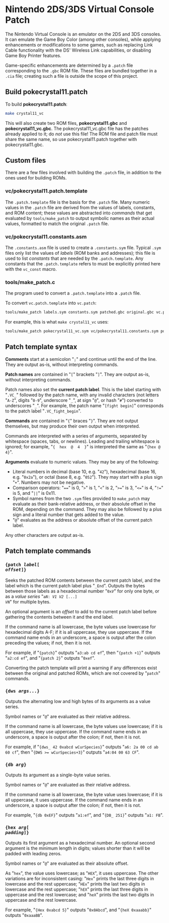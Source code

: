 # Nintendo 2DS/3DS Virtual Console Patch

The Nintendo Virtual Console is an emulator on the 2DS and 3DS consoles. It can emulate the Game Boy Color (among other consoles), while applying enhancements or modifications to some games, such as replacing Link Cable functionality with the DS' Wireless Link capabilities, or disabling Game Boy Printer features.

Game-specific enhancements are determined by a `.patch` file corresponding to the `.gbc` ROM file. These files are bundled together in a `.cia` file; creating such a file is outside the scope of this project.


## Build pokecrystal11.patch

To build **pokecrystal11.patch**:

```bash
make crystal11_vc
```

This will also create two ROM files, **pokecrystal11.gbc** and **pokecrystal11_vc.gbc**. The pokecrystal11_vc.gbc file has the patches already applied to it; do *not* use this file! The ROM file and patch file must share the same name, so use pokecrystal11.patch together with pokecrystal11.gbc.


## Custom files

There are a few files involved with building the `.patch` file, in addition to the ones used for building ROMs.

### vc/pokecrystal11.patch.template

The `.patch.template` file is the basis for the `.patch` file. Many numeric values in the `.patch` file are derived from the values of labels, constants, and ROM content; these values are abstracted into *commands* that get evaluated by `tools/make_patch` to output symbolic names as their actual values, formatted to match the original `.patch` file.

### vc/pokecrystal11.constants.asm

The `.constants.asm` file is used to create a `.constants.sym` file. Typical `.sym` files only list the values of *labels* (ROM banks and addresses); this file is used to list *constants* that are needed by the `.patch.template`. Any constants that the `.patch.template` refers to must be explicitly printed here with the `vc_const` macro.

### tools/make_patch.c

The program used to convert a `.patch.template` into a `.patch` file.

To convert `vc.patch.template` into `vc.patch`:

```bash
tools/make_patch labels.sym constants.sym patched.gbc original.gbc vc.patch.template vc.patch
```

For example, this is what `make crystal11_vc` uses:

```bash
tools/make_patch pokecrystal11_vc.sym vc/pokecrystal11.constants.sym pokecrystal11_vc.gbc pokecrystal11.gbc vc/pokecrystal11.patch.template pokecrystal11.patch
```


## Patch template syntax

**Comments** start at a semicolon "`;`" and continue until the end of the line. They are output as-is, without interpreting commands.

**Patch names** are contained in "`[`" brackets "`]`". They are output as-is, without interpreting commands.

Patch names also set the **current patch label**. This is the label starting with "`.VC_`" followed by the patch name, with any invalid characters (not letters "`A-Z`", digits "`0-9`", underscore "`_`", at sign "`@`", or hash "`#`") converted to underscores "`_`". For example, the patch name "`[fight begin]`" corresponds to the patch label "`.VC_fight_begin`".

**Commands** are contained in "`{`" braces "`}`". They are not output themselves, but may produce their own output when interpreted.

Commands are interpreted with a series of arguments, separated by whitespace (spaces, tabs, or newlines). Leading and trailing whitespace is ignored; for example, "`{  hex  @  4  }`" is interpreted the same as "`{hex @ 4}`".

**Arguments** evaluate to numeric values. They may be any of the following:

- Literal numbers in decimal (base 10, e.g. "`42`"), hexadecimal (base 16, e.g. "`0x2a`"), or octal (base 8, e.g. "`052`"). They may start with a plus sign "`+`". Numbers may not be negative.
- Comparison operators: "`==`" is 0, "`>`" is 1, "`<`" is 2, "`>=`" is 3, "`<=`" is 4, "`!=`" is 5, and "`||`" is 0x11.
- Symbol names from the two `.sym` files provided to `make_patch` may evaluate as their bank-relative address, or their absolute offset in the ROM, depending on the command. They may also be followed by a plus sign and a literal number that gets added to the value.
- "`@`" evaluates as the address or absolute offset of the current patch label.

Any other characters are output as-is.


## Patch template commands


### <code>{patch <i>label</i>[ <i>offset</i>]}</code>

Seeks the patched ROM contents between the current patch label, and the label which is the current patch label plus "`_End`". Outputs the bytes between those labels as a hexadecimal number "<code>0x<i>V</i></code>" for only one byte, or as a *value series* "<code>a<i>N</i>: <i>V1</i> <i>V2</i> [...] <i>VN</i></code>" for multiple bytes.

An optional argument is an *offset* to add to the current patch label before gathering the contents between it and the end label.

If the command name is all lowercase, the byte values use lowercase for hexadecimal digits A-F; if it is all uppercase, they use uppercase. If the command name ends in an underscore, a space is output after the colon preceding the values; if not, then it is not.

For example, if "`{patch}`" outputs "`a3:ab cd ef`", then "`{patch +1}`" outputs "`a2:cd ef`", and "`{patch 2}`" outputs "`0xef`".

Converting the patch template will print a warning if any differences exist between the original and patched ROMs, which are not covered by "`patch`" commands.


### <code>{dws <i>args</i>...}</code>

Outputs the alternating low and high bytes of its arguments as a value series.

Symbol names or "`@`" are evaluated as their relative address.

If the command name is all lowercase, the byte values use lowercase; if it is all uppercase, they use uppercase. If the command name ends in an underscore, a space is output after the colon; if not, then it is not.

For example, if "`{dws_ 42 0xabcd wCurSpecies}`" outputs "`a6: 2a 00 cd ab 60 cf`", then "`{DWS >= wCurSpecies+3}`" outputs "`a4:04 00 63 CF`".


### <code>{db <i>arg</i>}</code>

Outputs its argument as a single-byte value series.

Symbol names or "`@`" are evaluated as their relative address.

If the command name is all lowercase, the byte value uses lowercase; if it is all uppercase, it uses uppercase. If the command name ends in an underscore, a space is output after the colon; if not, then it is not.

For example, "`{db 0xEF}`" outputs "`a1:ef`", and "`{DB_ 251}`" outputs "`a1: FB`".


### <code>{hex <i>arg</i>[ <i>padding</i>]}</code>

Outputs its first argument as a hexadecimal number. An optional second argument is the minimum length in digits; values shorter than it will be padded with leading zeros.

Symbol names or "`@`" are evaluated as their absolute offset.

As "`hex`", the value uses lowercase; as "`HEX`", it uses uppercase. The other variations are for inconsistent casing: "`Hex`" prints the last three digits in lowercase and the rest uppercase; "`HEx`" prints the last two digits in lowercase and the rest uppercase; "`hEX`" prints the last three digits in uppercase and the rest lowercase; and "`heX`" prints the last two digits in uppercase and the rest lowercase.

For example, "`{Hex 0xabcd 5}`" outputs "`0x0Abcd`", and "`{heX 0xaaabb}`" outputs "`0xaaaBB`".
